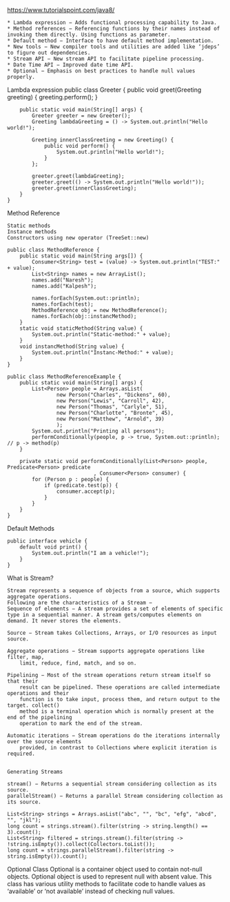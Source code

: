 https://www.tutorialspoint.com/java8/

	* Lambda expression − Adds functional processing capability to Java.
	* Method references − Referencing functions by their names instead of invoking them directly. Using functions as parameter.
	* Default method − Interface to have default method implementation.
	* New tools − New compiler tools and utilities are added like ‘jdeps’ to figure out dependencies.
	* Stream API − New stream API to facilitate pipeline processing.
	* Date Time API − Improved date time API.
	* Optional − Emphasis on best practices to handle null values properly.
	

Lambda expression
	public class Greeter {
		public void greet(Greeting greeting) {
			greeting.perform();
		}
		
		public static void main(String[] args) {
			Greeter greeter = new Greeter();
			Greeting lambdaGreeting = () -> System.out.println("Hello world!");
			
			Greeting innerClassGreeting = new Greeting() {
				public void perform() {
					System.out.println("Hello world!");
				}
			};
			
			greeter.greet(lambdaGreeting);
			greeter.greet(() -> System.out.println("Hello world!"));
			greeter.greet(innerClassGreeting);
		}
	}
		
	
Method Reference 

	Static methods
	Instance methods
	Constructors using new operator (TreeSet::new)
		
	public class MethodReference {
		public static void main(String args[]) {
			Consumer<String> test = (value) -> System.out.println("TEST:" + value);
			List<String> names = new ArrayList();
			names.add("Naresh");
			names.add("Kalpesh");

			names.forEach(System.out::println);
			names.forEach(test);
			MethodReference obj = new MethodReference();
			names.forEach(obj::instancMethod);
		}
		static void staticMethod(String value) {
			System.out.println("Static-method:" + value);
		}
		void instancMethod(String value) {
			System.out.println("Instanc-Method:" + value);
		}
	}
	
	public class MethodReferenceExample {
		public static void main(String[] args) {
			List<Person> people = Arrays.asList(
					new Person("Charles", "Dickens", 60),
					new Person("Lewis", "Carroll", 42),
					new Person("Thomas", "Carlyle", 51),
					new Person("Charlotte", "Bronte", 45),
					new Person("Matthew", "Arnold", 39)
					);
			System.out.println("Printing all persons");
			performConditionally(people, p -> true, System.out::println); // p -> method(p)
		}

		private static void performConditionally(List<Person> people, Predicate<Person> predicate
								, Consumer<Person> consumer) {
			for (Person p : people) {
				if (predicate.test(p)) {
					consumer.accept(p);
				}
			}
		}
	}

Default Methods
	
	public interface vehicle {
		default void print() {
			System.out.println("I am a vehicle!");
		}
	}
	
What is Stream?
	
	Stream represents a sequence of objects from a source, which supports aggregate operations. 
	Following are the characteristics of a Stream −
	Sequence of elements − A stream provides a set of elements of specific type in a sequential manner. A stream gets/computes elements on demand. It never stores the elements.

	Source − Stream takes Collections, Arrays, or I/O resources as input source.

	Aggregate operations − Stream supports aggregate operations like filter, map, 
		limit, reduce, find, match, and so on.

	Pipelining − Most of the stream operations return stream itself so that their 
		result can be pipelined. These operations are called intermediate operations and their 
		function is to take input, process them, and return output to the target. collect() 
		method is a terminal operation which is normally present at the end of the pipelining 
		operation to mark the end of the stream.

	Automatic iterations − Stream operations do the iterations internally over the source elements 
		provided, in contrast to Collections where explicit iteration is required.
		
	
	Generating Streams
	
	stream() − Returns a sequential stream considering collection as its source.
	parallelStream() − Returns a parallel Stream considering collection as its source.
	
	List<String> strings = Arrays.asList("abc", "", "bc", "efg", "abcd", "", "jkl");
	long count = strings.stream().filter(string -> string.length() == 3).count();
	List<String> filtered = strings.stream().filter(string -> !string.isEmpty()).collect(Collectors.toList());
	long count = strings.parallelStream().filter(string -> string.isEmpty()).count();
	
Optional Class
	Optional is a container object used to contain not-null objects. Optional object is used to 
	represent null with absent value. This class has various utility methods to facilitate code to 
	handle values as ‘available’ or ‘not available’ instead of checking null values.
	
	
	